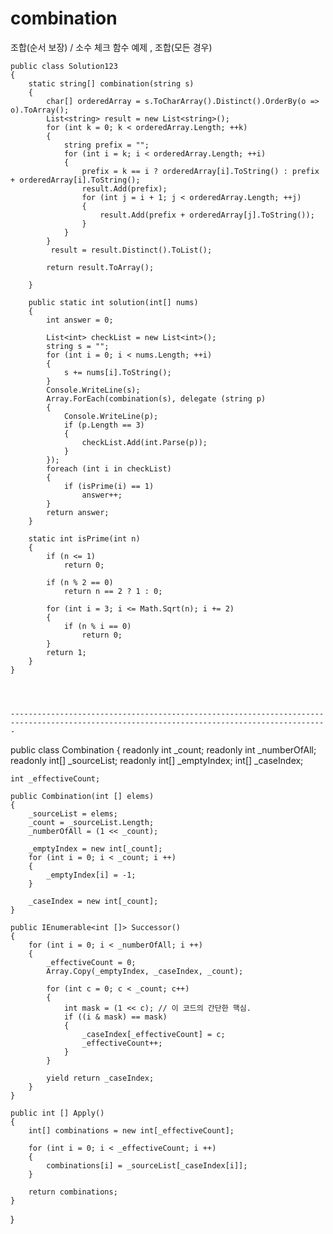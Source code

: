 # combination
조합(순서 보장) / 소수 체크 함수 예제 , 조합(모든 경우)
















    public class Solution123
    {
        static string[] combination(string s)
        {
            char[] orderedArray = s.ToCharArray().Distinct().OrderBy(o => o).ToArray();
            List<string> result = new List<string>();
            for (int k = 0; k < orderedArray.Length; ++k)
            {
                string prefix = "";
                for (int i = k; i < orderedArray.Length; ++i)
                {
                    prefix = k == i ? orderedArray[i].ToString() : prefix + orderedArray[i].ToString();
                    result.Add(prefix);
                    for (int j = i + 1; j < orderedArray.Length; ++j)
                    {
                        result.Add(prefix + orderedArray[j].ToString());
                    }
                }
            }
             result = result.Distinct().ToList();
             
            return result.ToArray();

        }

        public static int solution(int[] nums)
        {
            int answer = 0;

            List<int> checkList = new List<int>();
            string s = "";
            for (int i = 0; i < nums.Length; ++i)
            {
                s += nums[i].ToString();
            }
            Console.WriteLine(s);
            Array.ForEach(combination(s), delegate (string p)
            {
                Console.WriteLine(p);
                if (p.Length == 3)
                {
                    checkList.Add(int.Parse(p));
                }
            });
            foreach (int i in checkList)
            {
                if (isPrime(i) == 1)
                    answer++;
            }
            return answer;
        }

        static int isPrime(int n)
        {
            if (n <= 1)
                return 0;

            if (n % 2 == 0)
                return n == 2 ? 1 : 0;

            for (int i = 3; i <= Math.Sqrt(n); i += 2)
            {
                if (n % i == 0)
                    return 0;
            }
            return 1;
        }
    }
    
    
    
    
    ---------------------------------------------------------------------------------------------------------------------------------------------
    
    
    
    
    
    
    
    
    
    
public class Combination
{
    readonly int _count;
    readonly int _numberOfAll;
    readonly int[] _sourceList;
    readonly int[] _emptyIndex;
    int[] _caseIndex;

    int _effectiveCount;

    public Combination(int [] elems)
    {
        _sourceList = elems;
        _count = _sourceList.Length;
        _numberOfAll = (1 << _count);

        _emptyIndex = new int[_count];
        for (int i = 0; i < _count; i ++)
        {
            _emptyIndex[i] = -1;
        }

        _caseIndex = new int[_count];
    }

    public IEnumerable<int []> Successor()
    {
        for (int i = 0; i < _numberOfAll; i ++)
        {
            _effectiveCount = 0;
            Array.Copy(_emptyIndex, _caseIndex, _count);

            for (int c = 0; c < _count; c++)
            {
                int mask = (1 << c); // 이 코드의 간단한 핵심.
                if ((i & mask) == mask)
                {
                    _caseIndex[_effectiveCount] = c;
                    _effectiveCount++;
                }
            }

            yield return _caseIndex;
        }
    }

    public int [] Apply()
    {
        int[] combinations = new int[_effectiveCount];

        for (int i = 0; i < _effectiveCount; i ++)
        {
            combinations[i] = _sourceList[_caseIndex[i]];
        }

        return combinations;
    }
}
